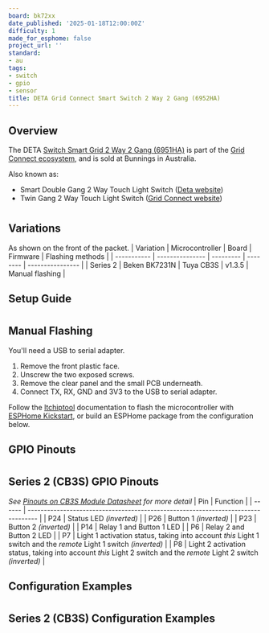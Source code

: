```yaml
---
board: bk72xx
date_published: '2025-01-18T12:00:00Z'
difficulty: 1
made_for_esphome: false
project_url: ''
standard:
- au
tags:
- switch
- gpio
- sensor
title: DETA Grid Connect Smart Switch 2 Way 2 Gang (6952HA)
---
```


## Overview

The DETA [Switch Smart Grid 2 Way 2 Gang (6951HA)](https://www.bunnings.com.au/deta-switch-smart-grid-2-way-2-gang_p0346911) is part of the [Grid Connect ecosystem](https://grid-connect.com.au/), and is sold at Bunnings in Australia.

Also known as:
- Smart Double Gang 2 Way Touch Light Switch ([Deta website](https://detaelectrical.com.au/product/deta-grid-connect-smart-double-gang-2-way-touch-light-switch/))
- Twin Gang 2 Way Touch Light Switch ([Grid Connect website](https://grid-connect.com.au/download/6952ha/))
#

## Variations

As shown on the front of the packet.
| Variation   | Microcontroller | Board     | Firmware | Flashing methods |
| ----------- | --------------- | --------- | -------- | ---------------- |
| Series 2    | Beken BK7231N   | Tuya CB3S | v1.3.5   | Manual flashing  |

## Setup Guide

#

## Manual Flashing

You'll need a USB to serial adapter.
1. Remove the front plastic face.
2. Unscrew the two exposed screws.
3. Remove the clear panel and the small PCB underneath.
4. Connect TX, RX, GND and 3V3 to the USB to serial adapter.

Follow the [ltchiptool](https://github.com/libretiny-eu/ltchiptool) documentation to flash the microcontroller with [ESPHome Kickstart](https://github.com/libretiny-eu/esphome-kickstart/releases), or build an ESPHome package from the configuration below.

## GPIO Pinouts

#

## Series 2 (CB3S) GPIO Pinouts

_See [Pinouts on CB3S Module Datasheet](https://developer.tuya.com/en/docs/iot/cb3s?id=Kai94mec0s076#title-5-Pin%20definition) for more detail_
| Pin    | Function                                                                          |
| ------ | --------------------------------------------------------------------------------- |
| P24    | Status LED  _(inverted)_ |
| P26    | Button 1 _(inverted)_ |
| P23    | Button 2 _(inverted)_ |
| P14    | Relay 1 and Button 1 LED |
| P6    | Relay 2 and Button 2 LED |
| P7     | Light 1 activation status, taking into account _this_ Light 1 switch and the _remote_ Light 1 switch _(inverted)_     |
| P8     | Light 2 activation status, taking into account _this_ Light 2 switch and the _remote_ Light 2 switch _(inverted)_     |

## Configuration Examples

#

## Series 2 (CB3S) Configuration Examples

#